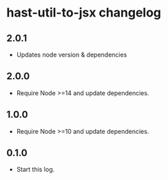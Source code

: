 # hast-util-to-jsx changelog

## 2.0.1

- Updates node version & dependencies

## 2.0.0

- Require Node >=14 and update dependencies.

## 1.0.0

- Require Node >=10 and update dependencies.

## 0.1.0

- Start this log.
